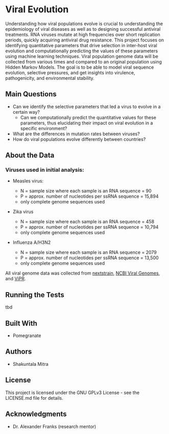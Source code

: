 # Viral Evolution
Understanding how viral populations evolve is crucial to understanding the epidemiology of viral diseases as well as to designing successful antiviral treatments. RNA viruses mutate at high frequencies over short replication periods, quickly acquiring antiviral drug resistance. This project focuses on identifying quantitative parameters that drive selection in inter-host viral evolution and computationally predicting the values of these parameters using machine learning techniques. Viral population genome data will be collected from various times and compared to an original population using Hidden Markov Models. The goal is to be able to model viral sequence evolution, selective pressures, and get insights into virulence, pathogenicity, and environmental stability.

## Main Questions
+ Can we identify the selective parameters that led a virus to evolve in a certain way?
    + Can we computationally predict the quantitative values for these parameters, thus elucidating their impact on viral evolution in a specific environment?
+ What are the differences in mutation rates between viruses?
+ How do viral populations evolve differently between countries?

## About the Data
### Viruses used in initial analysis: 
+ Measles virus:
    + N = sample size where each sample is an RNA sequence = 90
    + P = approx. number of nucleotides per ssRNA sequence = 15,894
    + only complete genome sequences used

+ Zika virus
    + N = sample size where each sample is an RNA sequence = 458
    + P = approx. number of nucleotides per ssRNA sequence = 10,794
    + only complete genome sequences used

+ Influenza A/H3N2
    + N = sample size where each sample is an RNA sequence = 2079
    + P = approx. number of nucleotides per ssRNA sequence = 13,500
    + only complete genome sequences used

All viral genome data was collected from [nextstrain](http://www.nextstrain.org/ "nextstrain"), [NCBI Viral Genomes](https://www.ncbi.nlm.nih.gov/genome/viruses/), and [ViPR](https://www.viprbrc.org/brc/home.spg?decorator=vipr "Virus Pathogen Resource").

## Running the Tests
tbd

## Built With
+ Pomegranate

## Authors
+ Shakuntala Mitra

## License
This project is licensed under the GNU GPLv3 License - see the LICENSE.md file for details.

## Acknowledgments
+ Dr. Alexander Franks (research mentor)
